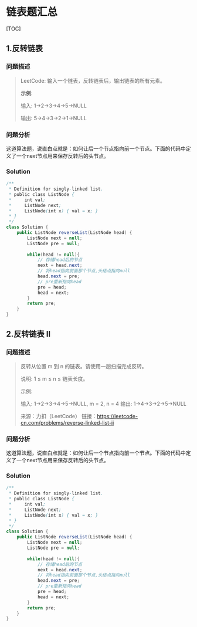 # 链表题汇总

[TOC]



## 1.反转链表

### 问题描述

> LeetCode: 输入一个链表，反转链表后，输出链表的所有元素。
>
> **示例**:
>
> 输入: 1->2->3->4->5->NULL
>
> 输出: 5->4->3->2->1->NULL

### 问题分析

这道算法题，说直白点就是：如何让后一个节点指向前一个节点。下面的代码中定义了一个next节点用来保存反转后的头节点。

### Solution

```Java 
/**
 * Definition for singly-linked list.
 * public class ListNode {
 *     int val;
 *     ListNode next;
 *     ListNode(int x) { val = x; }
 * }
 */
class Solution {
    public ListNode reverseList(ListNode head) {
        ListNode next = null;
        ListNode pre = null;
   
        while(head != null){
            // 存储head后的节点
            next = head.next;
            // 将head指向前面那个节点,头结点指向null
            head.next = pre;
            // pre重新指向head
            pre = head;
            head = next;
        }
        return pre;
    }
}
```

## 2.反转链表 II

### 问题描述

> 反转从位置 m 到 n 的链表。请使用一趟扫描完成反转。
>
> 说明:
> 1 ≤ m ≤ n ≤ 链表长度。
>
> 示例:
>
> 输入: 1->2->3->4->5->NULL, m = 2, n = 4
> 输出: 1->4->3->2->5->NULL
>
> 来源：力扣（LeetCode）
> 链接：https://leetcode-cn.com/problems/reverse-linked-list-ii

### 问题分析

这道算法题，说直白点就是：如何让后一个节点指向前一个节点。下面的代码中定义了一个next节点用来保存反转后的头节点。

### Solution

```Java 
/**
 * Definition for singly-linked list.
 * public class ListNode {
 *     int val;
 *     ListNode next;
 *     ListNode(int x) { val = x; }
 * }
 */
class Solution {
    public ListNode reverseList(ListNode head) {
        ListNode next = null;
        ListNode pre = null;
   
        while(head != null){
            // 存储head后的节点
            next = head.next;
            // 将head指向前面那个节点,头结点指向null
            head.next = pre;
            // pre重新指向head
            pre = head;
            head = next;
        }
        return pre;
    }
}
```









